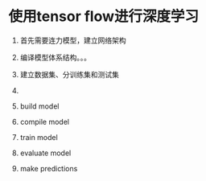# 使用tensor flow进行深度学习
1. 首先需要连力模型，建立网络架构
2. 编译模型体系结构。。。

1. 建立数据集、分训练集和测试集
2. 
3. build model
4. compile model
5. train model
6. evaluate model
7. make predictions
   